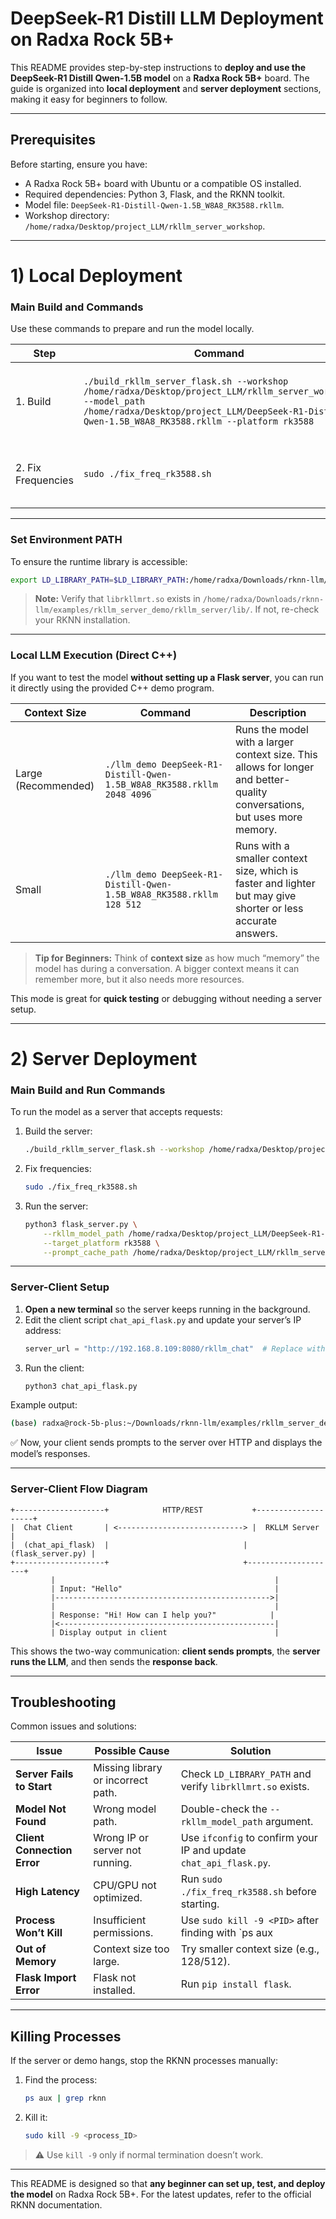 # DeepSeek-R1 Distill LLM Deployment on Radxa Rock 5B+

This README provides step-by-step instructions to **deploy and use the DeepSeek-R1 Distill Qwen-1.5B model** on a **Radxa Rock 5B+** board. The guide is organized into **local deployment** and **server deployment** sections, making it easy for beginners to follow.

---

## Prerequisites

Before starting, ensure you have:
- A Radxa Rock 5B+ board with Ubuntu or a compatible OS installed.
- Required dependencies: Python 3, Flask, and the RKNN toolkit.
- Model file: `DeepSeek-R1-Distill-Qwen-1.5B_W8A8_RK3588.rkllm`.
- Workshop directory: `/home/radxa/Desktop/project_LLM/rkllm_server_workshop`.

---

# 1) Local Deployment

### Main Build and Commands

Use these commands to prepare and run the model locally.

| Step | Command | Description |
|------|---------|-------------|
| 1. Build | `./build_rkllm_server_flask.sh --workshop /home/radxa/Desktop/project_LLM/rkllm_server_workshop --model_path /home/radxa/Desktop/project_LLM/DeepSeek-R1-Distill-Qwen-1.5B_W8A8_RK3588.rkllm --platform rk3588` | Builds the RKLLM server with the specified model and platform. |
| 2. Fix Frequencies | `sudo ./fix_freq_rk3588.sh` | Optimizes CPU/GPU frequencies for better performance. |

---

### Set Environment PATH

To ensure the runtime library is accessible:

```bash
export LD_LIBRARY_PATH=$LD_LIBRARY_PATH:/home/radxa/Downloads/rknn-llm/examples/rkllm_server_demo/rkllm_server/lib
```

> **Note:** Verify that `librkllmrt.so` exists in `/home/radxa/Downloads/rknn-llm/examples/rkllm_server_demo/rkllm_server/lib/`. If not, re-check your RKNN installation.

---

### Local LLM Execution (Direct C++)

If you want to test the model **without setting up a Flask server**, you can run it directly using the provided C++ demo program.

| Context Size | Command | Description |
|--------------|---------|-------------|
| Large (Recommended) | `./llm_demo DeepSeek-R1-Distill-Qwen-1.5B_W8A8_RK3588.rkllm 2048 4096` | Runs the model with a larger context size. This allows for longer and better-quality conversations, but uses more memory. |
| Small | `./llm_demo DeepSeek-R1-Distill-Qwen-1.5B_W8A8_RK3588.rkllm 128 512` | Runs with a smaller context size, which is faster and lighter but may give shorter or less accurate answers. |

> **Tip for Beginners:** Think of **context size** as how much “memory” the model has during a conversation. A bigger context means it can remember more, but it also needs more resources.

This mode is great for **quick testing** or debugging without needing a server setup.

---

# 2) Server Deployment

### Main Build and Run Commands

To run the model as a server that accepts requests:

1. Build the server:
   ```bash
   ./build_rkllm_server_flask.sh --workshop /home/radxa/Desktop/project_LLM/rkllm_server_workshop --model_path /home/radxa/Desktop/project_LLM/DeepSeek-R1-Distill-Qwen-1.5B_W8A8_RK3588.rkllm --platform rk3588
   ```

2. Fix frequencies:
   ```bash
   sudo ./fix_freq_rk3588.sh
   ```

3. Run the server:
   ```bash
   python3 flask_server.py \
       --rkllm_model_path /home/radxa/Desktop/project_LLM/DeepSeek-R1-Distill-Qwen-1.5B_W8A8_RK3588.rkllm \
       --target_platform rk3588 \
       --prompt_cache_path /home/radxa/Desktop/project_LLM/rkllm_server_workshop
   ```

---

### Server-Client Setup

1. **Open a new terminal** so the server keeps running in the background.
2. Edit the client script `chat_api_flask.py` and update your server’s IP address:
   ```python
   server_url = "http://192.168.8.109:8080/rkllm_chat"  # Replace with your actual IP
   ```
3. Run the client:
   ```bash
   python3 chat_api_flask.py
   ```

Example output:
```bash
(base) radxa@rock-5b-plus:~/Downloads/rknn-llm/examples/rkllm_server_demo$ python3 chat_api_flask.py
```

✅ Now, your client sends prompts to the server over HTTP and displays the model’s responses.

---

### Server-Client Flow Diagram

```
+--------------------+            HTTP/REST           +--------------------+
|  Chat Client       | <----------------------------> |  RKLLM Server      |
|  (chat_api_flask)  |                              |  (flask_server.py) |
+--------------------+                              +--------------------+
         |                                                 |
         | Input: "Hello"                                  |
         |------------------------------------------------>|
         |                                                 |
         | Response: "Hi! How can I help you?"            |
         |<------------------------------------------------|
         | Display output in client                        |
```

This shows the two-way communication: **client sends prompts**, the **server runs the LLM**, and then sends the **response back**.

---

## Troubleshooting

Common issues and solutions:

| Issue | Possible Cause | Solution |
|-------|----------------|----------|
| **Server Fails to Start** | Missing library or incorrect path. | Check `LD_LIBRARY_PATH` and verify `librkllmrt.so` exists. |
| **Model Not Found** | Wrong model path. | Double-check the `--rkllm_model_path` argument. |
| **Client Connection Error** | Wrong IP or server not running. | Use `ifconfig` to confirm your IP and update `chat_api_flask.py`. |
| **High Latency** | CPU/GPU not optimized. | Run `sudo ./fix_freq_rk3588.sh` before starting. |
| **Process Won’t Kill** | Insufficient permissions. | Use `sudo kill -9 <PID>` after finding with `ps aux | grep rknn`. |
| **Out of Memory** | Context size too large. | Try smaller context size (e.g., 128/512). |
| **Flask Import Error** | Flask not installed. | Run `pip install flask`. |

---

## Killing Processes

If the server or demo hangs, stop the RKNN processes manually:

1. Find the process:
   ```bash
   ps aux | grep rknn
   ```

2. Kill it:
   ```bash
   sudo kill -9 <process_ID>
   ```

> ⚠️ Use `kill -9` only if normal termination doesn’t work.

---

This README is designed so that **any beginner can set up, test, and deploy the model** on Radxa Rock 5B+. For the latest updates, refer to the official RKNN documentation.

